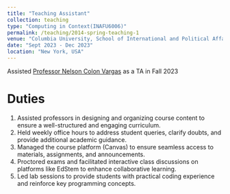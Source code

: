 ```yaml
---
title: "Teaching Assistant"
collection: teaching
type: "Computing in Context(INAFU6006)"
permalink: /teaching/2014-spring-teaching-1
venue: "Columbia University, School of International and Political Affairs"
date: "Sept 2023 - Dec 2023"
location: "New York, USA"
---
```


Assisted [Professor Nelson Colon Vargas](https://nelabdiel.github.io/) as a TA in Fall 2023


Duties
======
1. Assisted professors in designing and organizing course content to ensure a well-structured and engaging curriculum.
2. Held weekly office hours to address student queries, clarify doubts, and provide additional academic guidance.
3. Managed the course platform (Canvas) to ensure seamless access to materials, assignments, and announcements.
4. Proctored exams and facilitated interactive class discussions on platforms like EdStem to enhance collaborative learning.
5. Led lab sessions to provide students with practical coding experience and reinforce key programming concepts.

